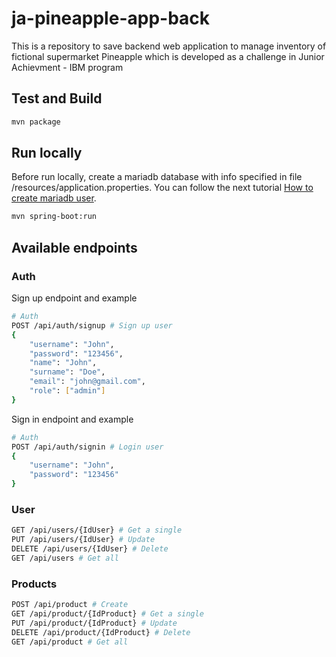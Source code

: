# ja-pineapple-app-back

This is a repository to save backend web application to manage inventory of fictional supermarket Pineapple which is developed as a challenge in Junior Achievment - IBM program

## Test and Build

```bash
mvn package
```

## Run locally
Before run locally, create a mariadb database with info specified in file /resources/application.properties. You can follow the next tutorial [How to create mariadb user](https://phoenixnap.com/kb/how-to-create-mariadb-user-grant-privileges).
```bash
mvn spring-boot:run
```

## Available endpoints

### Auth
Sign up endpoint and example

```bash
# Auth
POST /api/auth/signup # Sign up user
{
    "username": "John",
    "password": "123456",
    "name": "John",
    "surname": "Doe",
    "email": "john@gmail.com",
    "role": ["admin"]
}
```

Sign in endpoint and example

```bash
# Auth
POST /api/auth/signin # Login user
{
    "username": "John",
    "password": "123456"
}
```
### User
```bash
GET /api/users/{IdUser} # Get a single 
PUT /api/users/{IdUser} # Update
DELETE /api/users/{IdUser} # Delete
GET /api/users # Get all
```


### Products
```bash
POST /api/product # Create
GET /api/product/{IdProduct} # Get a single 
PUT /api/product/{IdProduct} # Update
DELETE /api/product/{IdProduct} # Delete
GET /api/product # Get all
```
